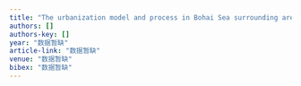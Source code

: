 ```yaml
---
title: "The urbanization model and process in Bohai Sea surrounding area in the 1990s by using DMSP/OLS data"
authors: []
authors-key: []
year: "数据暂缺"
article-link: "数据暂缺"
venue: "数据暂缺"
bibex: "数据暂缺"
---
```

